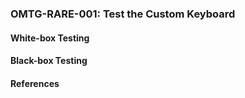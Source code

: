 ### <a name="OMTG-RARE-001"></a>OMTG-RARE-001: Test the Custom Keyboard

#### White-box Testing

#### Black-box Testing

#### References
